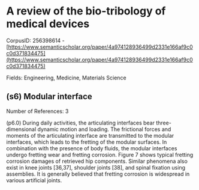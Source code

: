 # A review of the bio-tribology of medical devices

CorpusID: 256398614 - [https://www.semanticscholar.org/paper/4a974128936499d2331e166af9c0c0d371834475](https://www.semanticscholar.org/paper/4a974128936499d2331e166af9c0c0d371834475)

Fields: Engineering, Medicine, Materials Science

## (s6) Modular interface
Number of References: 3

(p6.0) During daily activities, the articulating interfaces bear three-dimensional dynamic motion and loading. The frictional forces and moments of the articulating interface are transmitted to the modular interfaces, which leads to the fretting of the modular surfaces. In combination with the presence of body fluids, the modular interfaces undergo fretting wear and fretting corrosion. Figure 7 shows typical fretting corrosion damages of retrieved hip components. Similar phenomena also exist in knee joints [36,37], shoulder joints [38], and spinal fixation using assemblies. It is generally believed that fretting corrosion is widespread in various artificial joints.
